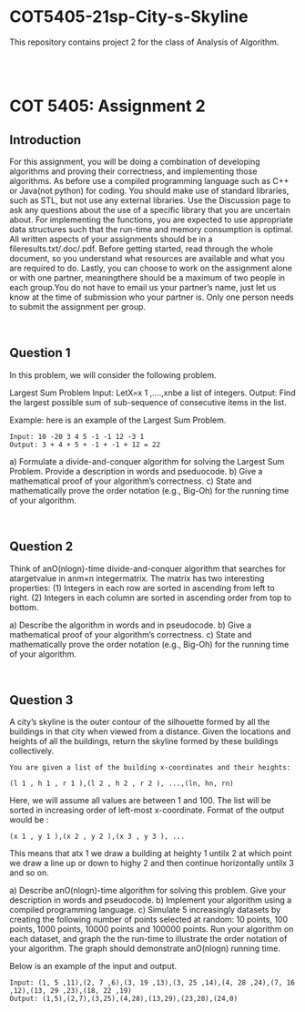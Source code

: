 # COT5405-21sp-City-s-Skyline
This repository contains project 2 for the class of Analysis of Algorithm.

<br><br>

# COT 5405: Assignment 2

## Introduction

For this assignment, you will be doing a combination of developing algorithms and proving their correctness,
and implementing those algorithms. As before use a compiled programming language such as C++ or
Java(not python) for coding. You should make use of standard libraries, such as STL, but not use any
external libraries. Use the Discussion page to ask any questions about the use of a specific library that you are
uncertain about. For implementing the functions, you are expected to use appropriate data structures such
that the run-time and memory consumption is optimal. All written aspects of your assignments should be in
a fileresults.txt/.doc/.pdf. Before getting started, read through the whole document, so you understand
what resources are available and what you are required to do.
Lastly, you can choose to work on the assignment alone or with one partner, meaningthere should be
a maximum of two people in each group.You do not have to email us your partner’s name, just let us
know at the time of submission who your partner is. Only one person needs to submit the assignment per
group.

<br>

## Question 1 

In this problem, we will consider the following problem.

Largest Sum Problem
Input: LetX=x 1 ,....,xnbe a list of integers.
Output: Find the largest possible sum of sub-sequence of consecutive items in the list.

Example: here is an example of the Largest Sum Problem.

```
Input: 10 -20 3 4 5 -1 -1 12 -3 1
Output: 3 + 4 + 5 + -1 + -1 + 12 = 22
```
a) Formulate a divide-and-conquer algorithm for solving the Largest Sum Problem. Provide a description in
words and pseduocode.
b) Give a mathematical proof of your algorithm’s correctness.
c) State and mathematically prove the order notation (e.g., Big-Oh) for the running time of your algorithm.

<br>

## Question 2 

Think of anO(nlogn)-time divide-and-conquer algorithm that searches for atargetvalue in anm×n
integermatrix. The matrix has two interesting properties: (1) Integers in each row are sorted in ascending
from left to right. (2) Integers in each column are sorted in ascending order from top to bottom.

a) Describe the algorithm in words and in pseudocode.
b) Give a mathematical proof of your algorithm’s correctness.
c) State and mathematically prove the order notation (e.g., Big-Oh) for the running time of your algorithm.

<br>

## Question 3 

A city’s skyline is the outer contour of the silhouette formed by all the buildings in that city when viewed
from a distance. Given the locations and heights of all the buildings, return the skyline formed by these
buildings collectively.

```
You are given a list of the building x-coordinates and their heights:
```
```
(l 1 , h 1 , r 1 ),(l 2 , h 2 , r 2 ), ...,(ln, hn, rn)
```
Here, we will assume all values are between 1 and 100. The list will be sorted in increasing order of
left-most x-coordinate. Format of the output would be :

```
(x 1 , y 1 ),(x 2 , y 2 ),(x 3 , y 3 ), ...
```
This means that atx 1 we draw a building at heighty 1 untilx 2 at which point we draw a line up or down
to highy 2 and then continue horizontally untilx 3 and so on.

a) Describe anO(nlogn)-time algorithm for solving this problem. Give your description in words and
pseudocode.
b) Implement your algorithm using a compiled programming language.
c) Simulate 5 increasingly datasets by creating the following number of points selected at random: 10 points,
100 points, 1000 points, 10000 points and 100000 points. Run your algorithm on each dataset, and graph the
the run-time to illustrate the order notation of your algorithm. The graph should demonstrate anO(nlogn)
running time.

Below is an example of the input and output.

```
Input: (1, 5 ,11),(2, 7 ,6),(3, 19 ,13),(3, 25 ,14),(4, 28 ,24),(7, 16 ,12),(13, 29 ,23),(18, 22 ,19)
Output: (1,5),(2,7),(3,25),(4,28),(13,29),(23,28),(24,0)
```




